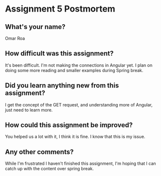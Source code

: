# Assignment 5 Postmortem

## What's your name?

Omar Roa

## How difficult was this assignment?

It's been difficult.  I'm not making the connections in Angular yet.
I plan on doing some more reading and smaller examples during Spring break.

## Did you learn anything new from this assignment?

I get the concept of the GET request, and understanding more of Angular, just need to learn more.


## How could this assignment be improved?

You helped us a lot with it, I think it is fine. I know that this is my issue.


## Any other comments?

While I'm frustrated I haven't finished this assignment, I'm hoping that I can catch up with the content over spring break.